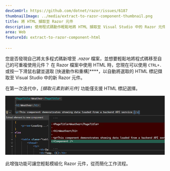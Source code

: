 ```yaml
---
devComUrl: https://github.com/dotnet/razor/issues/6187
thumbnailImage: ../media/extract-to-razor-component-thumbnail.png
title: 將 HTML 擷取至 Razor 元件
description: 使用程式碼動作輕鬆地將 HTML 擷取至 Visual Studio 中的 Razor 元件。
area: Web
featureId: extract-to-razor-component-html

---
```



您是否發現自己將太多程式碼新增至 *.razor* 檔案，並想要輕鬆地將程式碼移至自己的可重複使用元件？ 在 Razor 檔案中使用 HTML 時，您現在可以使用 `CTRL+.` 或按一下滑鼠右鍵並選取 [快速動作和重構]****，以自動將選取的 HTML 標記擷取至 Visual Studio 中的新 Razor 元件。

在第一次迭代中，*[擷取元素到新元件]* 功能僅支援 HTML 標記選擇。 

![擷取至新 Razor 元件的 HTML 標記範例](../media/extract-to-razor-component.png)

此增強功能可讓您輕鬆模組化 Razor 元件，從而簡化工作流程。
